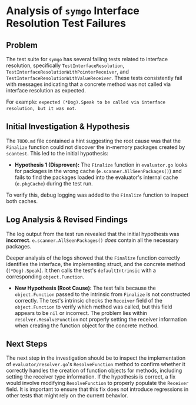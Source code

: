 # Analysis of `symgo` Interface Resolution Test Failures

## Problem

The test suite for `symgo` has several failing tests related to interface resolution, specifically `TestInterfaceResolution`, `TestInterfaceResolutionWithPointerReceiver`, and `TestInterfaceResolutionWithValueReceiver`. These tests consistently fail with messages indicating that a concrete method was not called via interface resolution as expected.

For example: `expected (*Dog).Speak to be called via interface resolution, but it was not`.

## Initial Investigation & Hypothesis

The `TODO.md` file contained a hint suggesting the root cause was that the `Finalize` function could not discover the in-memory packages created by `scantest`. This led to the initial hypothesis:

*   **Hypothesis 1 (Disproven):** The `Finalize` function in `evaluator.go` looks for packages in the wrong cache (`e.scanner.AllSeenPackages()`) and fails to find the packages loaded into the evaluator's internal cache (`e.pkgCache`) during the test run.

To verify this, debug logging was added to the `Finalize` function to inspect both caches.

## Log Analysis & Revised Findings

The log output from the test run revealed that the initial hypothesis was **incorrect**. `e.scanner.AllSeenPackages()` *does* contain all the necessary packages.

Deeper analysis of the logs showed that the `Finalize` function correctly identifies the interface, the implementing struct, and the concrete method (`(*Dog).Speak`). It then calls the test's `defaultIntrinsic` with a corresponding `object.Function`.

*   **New Hypothesis (Root Cause):** The test fails because the `object.Function` passed to the intrinsic from `Finalize` is not constructed correctly. The test's intrinsic checks the `Receiver` field of the `object.Function` to verify which method was called, but this field appears to be `nil` or incorrect. The problem lies within `resolver.ResolveFunction` not properly setting the receiver information when creating the function object for the concrete method.

## Next Steps

The next step in the investigation should be to inspect the implementation of `evaluator/resolver.go`'s `ResolveFunction` method to confirm whether it correctly handles the creation of function objects for methods, including setting the receiver type information. If the hypothesis is correct, a fix would involve modifying `ResolveFunction` to properly populate the `Receiver` field. It is important to ensure that this fix does not introduce regressions in other tests that might rely on the current behavior.
